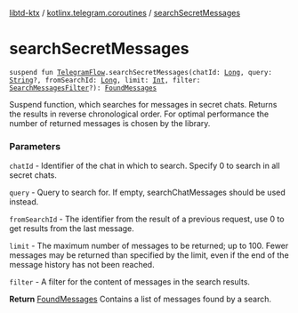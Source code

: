 [libtd-ktx](../index.md) / [kotlinx.telegram.coroutines](index.md) / [searchSecretMessages](./search-secret-messages.md)

# searchSecretMessages

`suspend fun `[`TelegramFlow`](../kotlinx.telegram.core/-telegram-flow/index.md)`.searchSecretMessages(chatId: `[`Long`](https://kotlinlang.org/api/latest/jvm/stdlib/kotlin/-long/index.html)`, query: `[`String`](https://kotlinlang.org/api/latest/jvm/stdlib/kotlin/-string/index.html)`?, fromSearchId: `[`Long`](https://kotlinlang.org/api/latest/jvm/stdlib/kotlin/-long/index.html)`, limit: `[`Int`](https://kotlinlang.org/api/latest/jvm/stdlib/kotlin/-int/index.html)`, filter: `[`SearchMessagesFilter`](https://tdlibx.github.io/td/docs/org/drinkless/td/libcore/telegram/TdApi.SearchMessagesFilter.html)`?): `[`FoundMessages`](https://tdlibx.github.io/td/docs/org/drinkless/td/libcore/telegram/TdApi.FoundMessages.html)

Suspend function, which searches for messages in secret chats. Returns the results in reverse
chronological order. For optimal performance the number of returned messages is chosen by the
library.

### Parameters

`chatId` - Identifier of the chat in which to search. Specify 0 to search in all secret chats.

`query` - Query to search for. If empty, searchChatMessages should be used instead.

`fromSearchId` - The identifier from the result of a previous request, use 0 to get results
from the last message.

`limit` - The maximum number of messages to be returned; up to 100. Fewer messages may be
returned than specified by the limit, even if the end of the message history has not been reached.

`filter` - A filter for the content of messages in the search results.

**Return**
[FoundMessages](https://tdlibx.github.io/td/docs/org/drinkless/td/libcore/telegram/TdApi.FoundMessages.html) Contains a list of messages found by a search.

